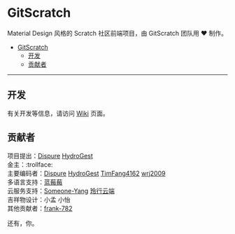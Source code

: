 # GitScratch
Material Design 风格的 Scratch 社区前端项目，由 GitScratch 团队用 ❤️ 制作。  

- [GitScratch](#gitscratch)
  - [开发](#开发)
  - [贡献者](#贡献者)

***

## 开发
有关开发等信息，请访问 [Wiki](https://github.com/UniScratch/GitScratchFrontend/wiki) 页面。  

## 贡献者

项目提出：[Dispure](https://github.com/Dispure) [HydroGest](https://github.com/HydroGest)  
金主：:trollface:  
主要编码者：[Dispure](https://github.com/Dispure) [HydroGest](https://github.com/HydroGest) [TimFang4162](https://github.com/TimFang4162) [wrj2009](https://github.com/wrj2009)  
多语言支持：[蓝莓莓](https://github.com/LanmeiCN)  
云服务支持：[Someone-Yang](https://github.com/Someone-Yang) [玲行云端](https://www.incloudify.com/)  
吉祥物设计：小孟 小怡  
其他贡献者：[frank-782](https://github.com/frank-782)

还有，你。  
